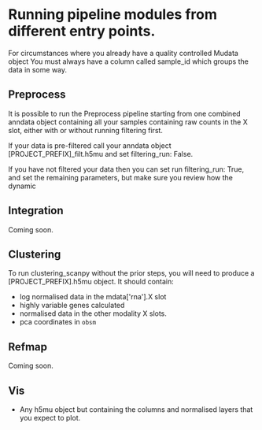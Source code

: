 # Running pipeline modules from different entry points.

For circumstances where you already have a quality controlled Mudata object
You must always have a column called sample_id which groups the data in some way.

## Preprocess

It is possible to run the Preprocess pipeline starting from one combined anndata object containing all your samples containing raw counts in the X slot, 
either with or without running filtering first.

If your data is pre-filtered call your anndata object [PROJECT_PREFIX]_filt.h5mu and set filtering_run: False.

If you have not filtered your data then you can set run filtering_run: True, and set the remaining parameters, but make sure you review how the dynamic 

## Integration 

Coming soon.


## Clustering

To run clustering_scanpy without the prior steps, you will need to produce a [PROJECT_PREFIX].h5mu object.
It should contain:

- log normalised data in the mdata['rna'].X slot
- highly variable genes calculated
- normalised data in the other modality X slots.
- pca coordinates in `obsm`


## Refmap

Coming soon.


## Vis

- Any h5mu object but containing the columns and normalised layers that you expect to plot.
